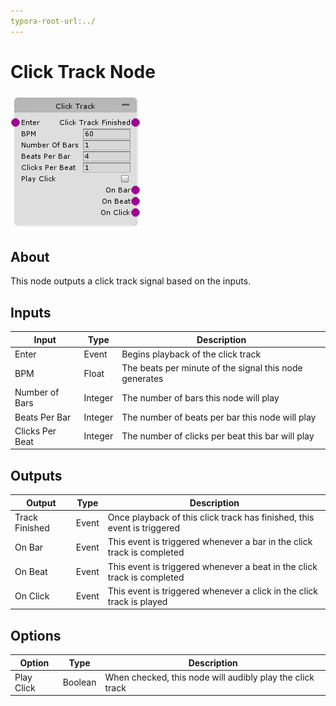 ```yaml
---
typora-root-url:../
---
```


# Click Track Node

![Click-Track](/IMG/Click-Track.png)

## About

This node outputs a click track signal based on the inputs.

## Inputs
Input | Type | Description
------------ | ------|-------
Enter | Event | Begins playback of the click track
BPM | Float | The beats per minute of the signal this node generates
Number of Bars | Integer | The number of bars this node will play
Beats Per Bar | Integer | The number of beats per bar this node will play
Clicks Per Beat | Integer | The number of clicks per beat this bar will play


## Outputs
Output | Type| Description
------------ | -------|------
Track Finished | Event | Once playback of this click track has finished, this event is triggered
On Bar | Event | This event is triggered whenever a bar in the click track is completed
On Beat | Event | This event is triggered whenever a beat in the click track is completed
On Click | Event | This event is triggered whenever a click in the click track is played

## Options
Option | Type | Description
--- | --- | ---
Play Click | Boolean | When checked, this node will audibly play the click track




